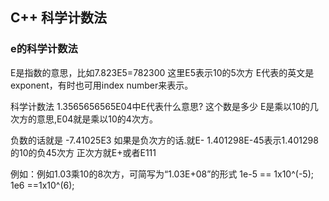 ## C++ 科学计数法

### e的科学计数法

E是指数的意思，比如7.823E5=782300 这里E5表示10的5次方
E代表的英文是exponent，有时也可用index number来表示。

科学计数法 1.3565656565E04中E代表什么意思? 这个数是多少
E是乘以10的几次方的意思,E04就是乘以10的4次方。

负数的话就是
-7.41025E3
如果是负次方的话.就E-
1.401298E-45表示1.401298的10的负45次方
正次方就E+或者E111

例如：例如1.03乘10的8次方，可简写为“1.03E+08”的形式
1e-5 == 1x10^(-5);
1e6 ==1x10^(6);
